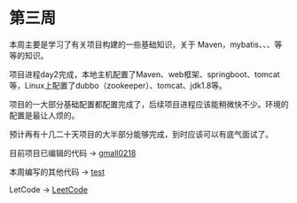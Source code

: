 # 第三周

本周主要是学习了有关项目构建的一些基础知识，关于 Maven，mybatis、、、等等的知识。

项目进程day2完成，本地主机配置了Maven、web框架、springboot、tomcat等，Linux上配置了dubbo（zookeeper）、tomcat、jdk1.8等。

项目的一大部分基础配置都配置完成了，后续项目进程应该能稍微快不少。环境的配置是最让人烦的。

预计再有十几二十天项目的大半部分能够完成，到时应该可以有底气面试了。

目前项目已编辑的代码 -> [gmall0218](https://github.com/Li-Peiyan/gmall0218)

本周编写的其他代码 -> [test](https://github.com/Li-Peiyan/project/tree/main/week3/test)

LetCode -> [LeetCode](https://github.com/Li-Peiyan/LeetCode)
